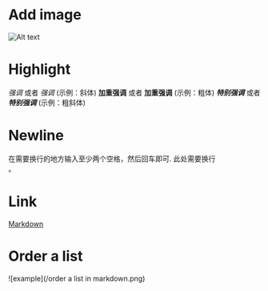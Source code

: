 # Add image
 ![Alt text](/path/to/img.jpg)
 
# Highlight
*强调* 或者 _强调_  (示例：斜体)
**加重强调** 或者 __加重强调__ (示例：粗体)
***特别强调*** 或者 ___特别强调___ (示例：粗斜体)

# Newline
在需要换行的地方输入至少两个空格，然后回车即可.
此处需要换行  
。

# Link
[Markdown](http://blog.csdn.net/zhaokaiqiang1992)

# Order a list
![example](/order a list in markdown.png)
